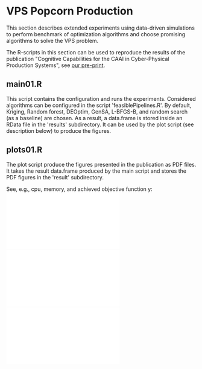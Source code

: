 # VPS Popcorn Production
This section describes extended experiments using data-driven simulations to perform benchmark of optimization algorithms and choose
promising algorithms to solve the VPS problem.

The R-scripts in this section can be used to reproduce the results of the publication "Cognitive Capabilities for the CAAI in Cyber-Physical Production Systems", see [our pre-print](https://arxiv.org/abs/2012.01823).

## main01.R
This script contains the configuration and runs the experiments.
Considered algorithms can be configured in the script 'feasiblePipelines.R'.
By default, Kriging, Random forest, DEOptim, GenSA, L-BFGS-B, and random search (as a baseline) are chosen.
As a result, a data.frame is stored inside an RData file in the 'results' subdirectory.
It can be used by the plot script (see description below) to produce the figures.

## plots01.R
The plot script produce the figures presented in the publication as PDF files.
It takes the result data.frame produced by the main script and stores the PDF figures in the 'result' subdirectory.

See, e.g., cpu, memory, and achieved objective function y:
![Cpu consumption](results/2020.12.14_cpu.pdf)
![Memory consumption](results/2020.12.14_mem.pdf)
![Achieved objective](results/2020-12-14_y.pdf)
